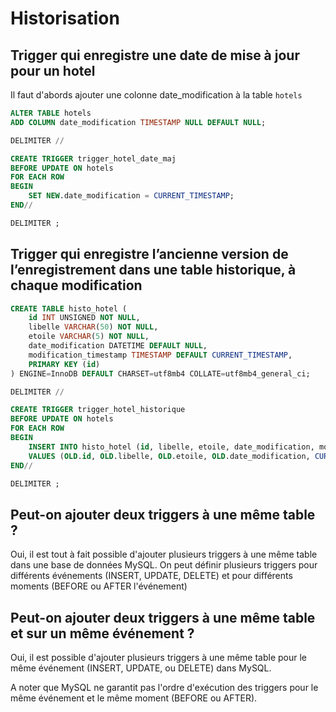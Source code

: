 # Historisation

## Trigger qui enregistre une date de mise à jour pour un hotel

Il faut d'abords ajouter une colonne date_modification à la table `hotels`

```SQL
ALTER TABLE hotels
ADD COLUMN date_modification TIMESTAMP NULL DEFAULT NULL;
```

```SQL
DELIMITER //

CREATE TRIGGER trigger_hotel_date_maj
BEFORE UPDATE ON hotels
FOR EACH ROW
BEGIN
    SET NEW.date_modification = CURRENT_TIMESTAMP;
END//

DELIMITER ;
```

## Trigger qui enregistre l’ancienne version de l’enregistrement dans une table historique, à chaque modification

```SQL
CREATE TABLE histo_hotel (
    id INT UNSIGNED NOT NULL,
    libelle VARCHAR(50) NOT NULL,
    etoile VARCHAR(5) NOT NULL,
    date_modification DATETIME DEFAULT NULL,
    modification_timestamp TIMESTAMP DEFAULT CURRENT_TIMESTAMP,
    PRIMARY KEY (id)
) ENGINE=InnoDB DEFAULT CHARSET=utf8mb4 COLLATE=utf8mb4_general_ci;
```

```SQL
DELIMITER //

CREATE TRIGGER trigger_hotel_historique
BEFORE UPDATE ON hotels
FOR EACH ROW
BEGIN
    INSERT INTO histo_hotel (id, libelle, etoile, date_modification, modification_timestamp)
    VALUES (OLD.id, OLD.libelle, OLD.etoile, OLD.date_modification, CURRENT_TIMESTAMP);
END//

DELIMITER ;
```

## Peut-on ajouter deux triggers à une même table ?

Oui, il est tout à fait possible d'ajouter plusieurs triggers à une même table dans une base de données MySQL. On peut définir plusieurs triggers pour différents événements (INSERT, UPDATE, DELETE) et pour différents moments (BEFORE ou AFTER l'événement)

## Peut-on ajouter deux triggers à une même table et sur un même événement ?

Oui, il est possible d'ajouter plusieurs triggers à une même table pour le même événement (INSERT, UPDATE, ou DELETE) dans MySQL.

A noter que MySQL ne garantit pas l'ordre d'exécution des triggers pour le même événement et le même moment (BEFORE ou AFTER).
